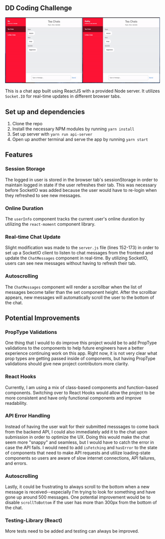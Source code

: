 ## DD Coding Challenge

![image](./public/images/dd_chat.gif)

This is a chat app built using ReactJS with a provided Node server. It utilizes `Socket.IO` for real-time updates in different browser tabs.

## Set up and dependencies

1. Clone the repo
2. Install the necessary NPM modules by running `yarn install`
3. Set up server with `yarn run api-server`
4. Open up another terminal and serve the app by running `yarn start`

## Features

### Session Storage

The logged in user is stored in the browser tab's sessionStorage in order to maintain logged in state if the user refreshes their tab. This was necessary before SocketIO was added because the user would have to re-login when they refreshed to see new messages.

### Online Duration

The `userInfo` component tracks the current user's online duration by utilizing the `react-moment` component library.

### Real-time Chat Update

Slight modification was made to the `server.js` file (lines 152-173) in order to set up a SocketIO client to listen to chat messages from the frontend and update the `ChatMessages` component in real-time. By utilizing SocketIO, users can see new messages without having to refresh their tab.

### Autoscrolling

The `ChatMessages` component will render a scrollbar when the list of messages become taller than the set component height. After the scrollbar appears, new messages will automatically scroll the user to the bottom of the chat.

## Potential Improvements

### PropType Validations

One thing that I would to do improve this project would be to add PropType validations to the components to help future engineers have a better experience continuing work on this app. Right now, it is not very clear what prop types are getting passed inside of components, but having PropType validations should give new project contributors more clarity.

### React Hooks

Currently, I am using a mix of class-based components and function-based components. Switching over to React Hooks would allow the project to be more consistent and have only functional components and improve readability.

### API Error Handling

Instead of having the user wait for their submitted messsages to come back from the backend API, I could also immediately add it to the chat upon submission in order to optimize the UX. Doing this would make the chat seem more "snappy" and seamless, but I would have to catch the error in case the API fails. I would need to add `isFetching` and `hasError` to the state of components that need to make API requests and utilize loading-state components so users are aware of slow internet connections, API failures, and errors.

### Autoscrolling

Lastly, it could be frustrating to always scroll to the bottom when a new message is received--especially I'm trying to look for something and have gone up around 500 messages. One potential improvement would be to disable `scrollToBottom` if the user has more than 300px from the bottom of the chat.

### Testing-Library (React)

More tests need to be added and testing can always be improved.
